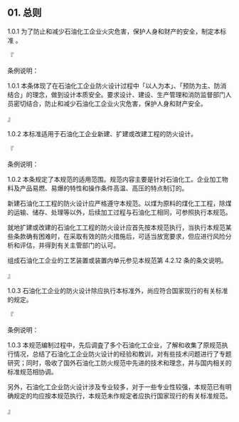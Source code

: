 ## 01. 总则

1.0.1 为了防止和减少石油化工企业火灾危害，保护人身和财产的安全，制定本标准 。

『

条例说明：

1.0.1 本条体现了在石油化工企业防火设计过程中「以人为本」、「预防为主、防消结合」的理念，做到设计本质安全。要求设计、建设、生产管理和消防监督部门人员密切结合，防止和减少石油化工企业火灾危害，保护人身和财产安全。

』

1.0.2 本标准适用于石油化工企业新建、扩建或改建工程的防火设计。

『

条例说明：

1.0.2 本条规定了本规范的适用范围。规范内容主要是针对石油化工。企业加工物料及产品易燃、易爆的特性和操作条件高温、高压的特点制订的。

新建石油化工工程的防火设计应严格遵守本规范。以煤为原料的煤化工工程，除煤的运输、储存、处理等以外，后续加工过程与石油化工相同，可参照执行本规范。

就地扩建或改建的石油化工工程的防火设计应首先按本规范执行，当执行本规范某些条款确有困难时，在采取有效的防火措施后，可适当放宽要求，但应进行风险分析和评估，并得到有关主管部门的认可。

组成石油化工企业的工艺装置或装置内单元参见本规范第 4.2.12 条的条文说明。

』

1.0.3 石油化工企业的防火设计除应执行本标准外，尚应符合国家现行的有关标准的规定。

『

条例说明：

1.0.3 本规范编制过程中，先后调査了多个石油化工企业，了解和收集了原规范执行情况，总结了石油化工企业防火设计的经验和教训，对有些技术问题进行了专题研究；同时，吸收了国外石油化工防火规范中先进的技术和理念，并与国内相关的标准规范相协调。

另外，石油化工企业防火设计涉及专业较多，对于一些专业性较强，本规范已有明确规定的均应按本规范执行，本规范未作规定者应执行国家现行的有关标准规范。

』

